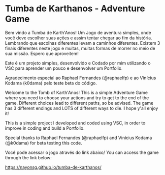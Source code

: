 # Tumba de Karthanos - Adventure Game

Bem vindo a Tumba de Karth'Anos!
Um Jogo de aventura simples, onde você deve escolher suas ações e assim tentar chegar ao fim da história.
Lembrando que escolhas diferentes levam a caminhos diferentes.
Existem 3 finais diferentes neste jogo e muitas, muitas formas de morrer no meio de sua missão. 
Espero que aproveitem!

Este é um projeto simples, desenvolvido e Codado por mim utilizando o VSC para aprender um pouco e desenvolver um Portfolio.

Agradecimento especial ao Raphael Fernandes (@raphaelfp) e ao Vinícius Kodama (k0dama) pelo teste beta do código.


Welcome to the Tomb of Karth'Anos!
This is a simple Adventure Game where you need to choose your actions and try to get to the end of the game.
Different choices lead to different paths, so be advised.
The game has 3 different endings and LOTS of different ways to die. 
I hope y'all enjoy it!

This is a simple project I developed and coded using VSC, in order to improve in coding and build a Portfolio.

Special thanks to Raphael Fernandes (@raphaelfp) and Vinícius Kodama (@k0dama) for beta testing this code.


Você pode acessar o jogo através do link abaixo/
You can access the game through the link below:

https://nayonsg.github.io/tumba-de-karthanos/
